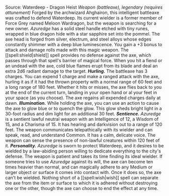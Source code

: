 Source: Waterdeep - Dragon Heist
*Weapon (battleaxe), legendary (requires attunement)*
Forged by the archwizard Ahghairon, this intelligent battleaxe was crafted to defend Waterdeep. Its current wielder is a former member of Force Grey named Meloon Wardragon, but the weapon is searching for a new owner.
*Azuredge* has a solid steel handle etched with tiny runes, wrapped in blue dragon hide with a star sapphire set into the pommel. The axe head is forged from silver, electrum, and steel alloys whose edges constantly shimmer with a deep blue luminescence.
You gain a +3 bonus to attack and damage rolls made with this magic weapon. The [[spell:shield|shield]] spell provides no defense against the axe, which passes through that spell's barrier of magical force.
When you hit a fiend or an undead with the axe, cold blue flames erupt from its blade and deal an extra 2d6 radiant damage to the target.
***Hurling.*** The battleaxe has 3 charges. You can expend 1 charge and make a ranged attack with the axe, hurling it as if it had the thrown property with a normal range of 60 feet and a long range of 180 feet. Whether it hits or misses, the axe flies back to you at the end of the current turn, landing in your open hand or al your feet in your space (as you choose). The axe regains all expended charges daily at dawn.
***Illumination.*** While holding the axe, you can use an action to cause the axe to glow blue or to quench the glow. This glow sheds bright light in a 30-foot radius and dim light for an additional 30 feet.
***Sentience.*** *Azuredge* is a sentient lawful neutral weapon with an Intelligence of 12, a Wisdom of 15, and a Charisma of 15. It has hearing and darkvision out to a range of 120 feet.
The weapon communicates telepathically with its wielder and can speak, read, and understand Common. It has a calm, delicate voice. The weapon can sense the presence of non-lawful creatures within 120 feet of it.
***Personality.*** *Azuredge* is sworn to protect Waterdeep, and it desires to be wielded by a law-abiding person willing to dedicate everything to the city's defense. The weapon is patient and takes its time finding its ideal wielder.
If someone tries to use *Azuredge* against its will, the axe can become ten times heavier than normal, and can magically adhere to any Medium or larger object or surface it comes into contact with. Once it does so, the axe can't be wielded. Nothing short of a [[spell:wish|wish]] spell can separate the axe from the item or surface to which it is adhered without destroying one or the other, though the axe can choose to end the effect at any time.